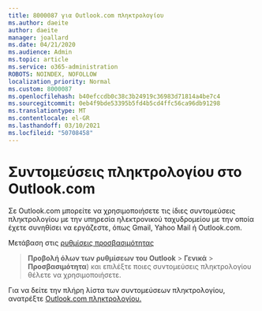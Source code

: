 ```yaml
---
title: 8000087 για Outlook.com πληκτρολογίου
ms.author: daeite
author: daeite
manager: joallard
ms.date: 04/21/2020
ms.audience: Admin
ms.topic: article
ms.service: o365-administration
ROBOTS: NOINDEX, NOFOLLOW
localization_priority: Normal
ms.custom: 8000087
ms.openlocfilehash: b40efccdb0c38c3b24919c36983d71814a4be7c4
ms.sourcegitcommit: 0eb4f9bde53395b5fd4b5cd4ffc56ca96db91298
ms.translationtype: MT
ms.contentlocale: el-GR
ms.lasthandoff: 03/10/2021
ms.locfileid: "50708458"
---
```

# <a name="keyboard-shortcuts-in-outlookcom"></a>Συντομεύσεις πληκτρολογίου στο Outlook.com

Σε Outlook.com μπορείτε να χρησιμοποιήσετε τις ίδιες συντομεύσεις πληκτρολογίου με την υπηρεσία ηλεκτρονικού ταχυδρομείου με την οποία έχετε συνηθίσει να εργάζεστε, όπως Gmail, Yahoo Mail ή Outlook.com.

Μετάβαση στις [ρυθμίσεις προσβασιμότητας](https://go.microsoft.com/fwlink/?linkid=2080840)  
 > **Προβολή όλων των ρυθμίσεων του Outlook**  >  **Γενικά**  >  **Προσβασιμότητα**) και επιλέξτε ποιες συντομεύσεις πληκτρολογίου θέλετε να χρησιμοποιήσετε.

Για να δείτε την πλήρη λίστα των συντομεύσεων πληκτρολογίου, ανατρέξτε [Outlook.com πληκτρολογίου.](https://support.microsoft.com/topic/keyboard-shortcuts-for-outlook-3cdeb221-7ae5-4c1d-8c1d-9e63216c1efd)